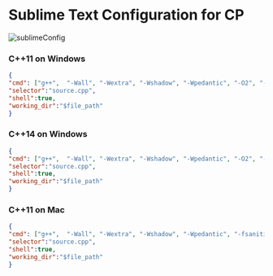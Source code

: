 # Sublime Text Configuration for CP

![sublimeConfig](https://user-images.githubusercontent.com/99928036/193644598-1e417f45-6e1c-433c-84db-8f45e93b6d12.gif)

### C++11 on Windows
```JSON
{
"cmd": ["g++",  "-Wall", "-Wextra", "-Wshadow", "-Wpedantic", "-O2", "-std=c++11", "${file}", "-o", "test.exe", "&&" , "test.exe<inputf.in>outputf.in"],
"selector":"source.cpp",
"shell":true,
"working_dir":"$file_path"
}

```

### C++14 on Windows
```JSON
{
"cmd": ["g++",  "-Wall", "-Wextra", "-Wshadow", "-Wpedantic", "-O2", "-std=c++14", "${file}", "-o", "test.exe", "&&" , "test.exe<inputf.in>outputf.in"],
"selector":"source.cpp",
"shell":true,
"working_dir":"$file_path"
}

```

### C++11 on Mac
```JSON
{
"cmd": ["g++",  "-Wall", "-Wextra", "-Wshadow", "-Wpedantic", "-fsanitize=undefined", "-fsanitize=address","-O2", "-std=c++11", "${file}", "-o", "test.exe", "&&" , "test.exe<inputf.in>outputf.in"],
"selector":"source.cpp",
"shell":true,
"working_dir":"$file_path"
}

```

